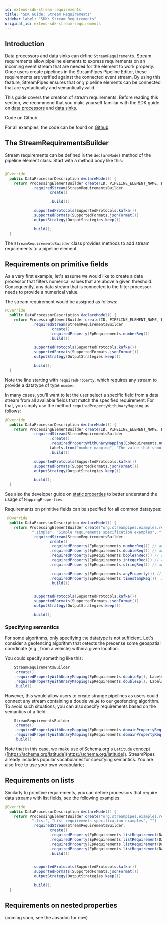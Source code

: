```yaml
---
id: extend-sdk-stream-requirements
title: "SDK Guide: Stream Requirements"
sidebar_label: "SDK: Stream Requirements"
original_id: extend-sdk-stream-requirements
---
```


## Introduction

Data processors and data sinks can define ``StreamRequirements``. Stream requirements allow pipeline elements to express requirements on an incoming event stream that are needed for the element to work properly.
Once users create pipelines in the StreamPipes Pipeline Editor, these requirements are verified against the connected event stream.
By using this feature, StreamPipes ensures that only pipeline elements can be connected that are syntactically and semantically valid.

This guide covers the creation of stream requirements. Before reading this section, we recommend that you make yourself familiar with the SDK guide on [data processors](dev-guide-processor-sdk.md) and [data sinks](dev-guide-sink-sdk.md).

<div class="admonition tip">
<div class="admonition-title">Code on Github</div>
<p>For all examples, the code can be found on <a href="https://www.github.com/apache/streampipes-examples/tree/dev/streampipes-pipeline-elements-examples-processors-jvm/src/main/java/org/apache/streampipes/pe/examples/jvm/requirements/">Github</a>.</p>
</div>

## The StreamRequirementsBuilder

Stream requirements can be defined in the ``declareModel`` method of the pipeline element class. Start with a method body like this:

```java

@Override
  public DataProcessorDescription declareModel() {
    return ProcessingElementBuilder.create(ID, PIPELINE_ELEMENT_NAME, DESCRIPTION)
            .requiredStream(StreamRequirementsBuilder.
                    create()

                    .build())

            .supportedProtocols(SupportedProtocols.kafka())
            .supportedFormats(SupportedFormats.jsonFormat())
            .outputStrategy(OutputStrategies.keep())

            .build();
  }
```

The ``StreamRequirementsBuilder`` class provides methods to add stream requirements to a pipeline element.

## Requirements on primitive fields

As a very first example, let's assume we would like to create a data processor that filters numerical values that are above a given threshold.
Consequently, any data stream that is connected to the filter processor needs to provide a numerical value.

The stream requirement would be assigned as follows:

```java
@Override
  public DataProcessorDescription declareModel() {
    return ProcessingElementBuilder.create(ID, PIPELINE_ELEMENT_NAME, DESCRIPTION)
            .requiredStream(StreamRequirementsBuilder
                    .create()
                    .requiredProperty(EpRequirements.numberReq())
                    .build())

            .supportedProtocols(SupportedProtocols.kafka())
            .supportedFormats(SupportedFormats.jsonFormat())
            .outputStrategy(OutputStrategies.keep())

            .build();
  }
```

Note the line starting with ``requiredProperty``, which requires any stream to provide a datatype of type ``number``.

In many cases, you'll want to let the user select a specific field from a data stream from all available fields that match the specified requirement. For that, you simply use the method ``requiredPropertyWithUnaryMapping`` as follows:

```java
@Override
  public DataProcessorDescription declareModel() {
    return ProcessingElementBuilder.create(ID, PIPELINE_ELEMENT_NAME, DESCRIPTION)
            .requiredStream(StreamRequirementsBuilder
                    .create()
                    .requiredPropertyWithUnaryMapping(EpRequirements.numberReq(),
                    Labels.from("number-mapping", "The value that should be filtered", ""), PropertyScope.NONE)
                    .build())

            .supportedProtocols(SupportedProtocols.kafka())
            .supportedFormats(SupportedFormats.jsonFormat())
            .outputStrategy(OutputStrategies.keep())

            .build();
  }
```

See also the developer guide on [static properties](extend-sdk-static-properties) to better understand the usage of ``MappingProperties``.

Requirements on primitive fields can be specified for all common datatypes:

```java
 @Override
  public DataProcessorDescription declareModel() {
    return ProcessingElementBuilder.create("org.streampipes.examples.requirements" +
            ".simple", "Simple requirements specification examples", "")
            .requiredStream(StreamRequirementsBuilder.
                    create()
                    .requiredProperty(EpRequirements.numberReq()) // any number
                    .requiredProperty(EpRequirements.doubleReq()) // any field of type double
                    .requiredProperty(EpRequirements.booleanReq()) // any field of type boolean
                    .requiredProperty(EpRequirements.integerReq()) // any field of type integer
                    .requiredProperty(EpRequirements.stringReq()) // any field of type string

                    .requiredProperty(EpRequirements.anyProperty()) // any field allowed (no restriction)
                    .requiredProperty(EpRequirements.timestampReq())  // any timestamp field
                    .build())


            .supportedProtocols(SupportedProtocols.kafka())
            .supportedFormats(SupportedFormats.jsonFormat())
            .outputStrategy(OutputStrategies.keep())

            .build();
```

### Specifying semantics

For some algorithms, only specifying the datatype is not sufficient. Let's consider a geofencing algorithm that detects the precense some geospatial coordinate (e.g., from a vehicle) within a given location.

You could specify something like this:

```java
    StreamRequirementsBuilder
    .create()
    .requiredPropertyWithUnaryMapping(EpRequirements.doubleEp(), Labels.from("mapping-latitude", "Latitude", ""), PropertyScope.NONE)
    .requiredPropertyWithUnaryMapping(EpRequirements.doubleEp(), Labels.from("mapping-longitude", "Longitude", ""), PropertyScope.NONE)
    .build()
```

However, this would allow users to create strange pipelines as users could connect any stream containing a double value to our geofencing algorithm.
To avoid such situations, you can also specify requirements based on the semantics of a field:

```java
    StreamRequirementsBuilder
    .create()
    .requiredPropertyWithUnaryMapping(EpRequirements.domainPropertyReq(SO.Latitude), Labels.from("mapping-latitude", "Latitude", ""), PropertyScope.NONE)
    .requiredPropertyWithUnaryMapping(EpRequirements.domainPropertyReq(SO.Longitude), Labels.from("mapping-longitude", "Longitude", ""), PropertyScope.NONE)
    .build()
```

Note that in this case, we make use of Schema.org's ``Latitude`` concept ([https://schema.org/latitude](https://schema.org/latitude)). StreamPipes already includes popular vocabularies for specifying semantics. You are also free to use your own vocabularies.


## Requirements on lists

Similarly to primitive requirements, you can define processors that require data streams with list fields, see the following examples:

```java
@Override
  public DataProcessorDescription declareModel() {
    return ProcessingElementBuilder.create("org.streampipes.examples.requirements" +
            ".list", "List requirements specification examples", "")
            .requiredStream(StreamRequirementsBuilder.
                    create()
                    .requiredProperty(EpRequirements.listRequirement(Datatypes.Integer))
                    .requiredProperty(EpRequirements.listRequirement(Datatypes.Double))
                    .requiredProperty(EpRequirements.listRequirement(Datatypes.Boolean))
                    .requiredProperty(EpRequirements.listRequirement(Datatypes.String))
                    .build())


            .supportedProtocols(SupportedProtocols.kafka())
            .supportedFormats(SupportedFormats.jsonFormat())
            .outputStrategy(OutputStrategies.keep())

            .build();
  }
```

## Requirements on nested properties

(coming soon, see the Javadoc for now)



